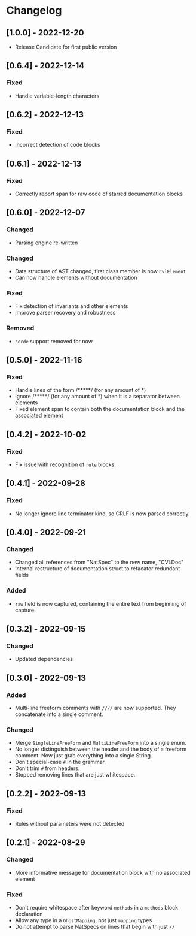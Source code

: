 # Changelog
## [1.0.0] - 2022-12-20
- Release Candidate for first public version

## [0.6.4] - 2022-12-14
### Fixed
- Handle variable-length characters

## [0.6.2] - 2022-12-13
### Fixed
- Incorrect detection of code blocks

## [0.6.1] - 2022-12-13
### Fixed
- Correctly report span for raw code of starred documentation blocks

## [0.6.0] - 2022-12-07
### Changed
- Parsing engine re-written
### Changed
- Data structure of AST changed, first class member is now `CvlElement`
- Can now handle elements without documentation
### Fixed
- Fix detection of invariants and other elements
- Improve parser recovery and robustness
### Removed
- `serde` support removed for now

## [0.5.0] - 2022-11-16
### Fixed
- Handle lines of the form /*****/ (for any amount of *)
- Ignore /*****/ (for any amount of *) when it is a separator between elements
- Fixed element span to contain both the documentation block and the associated element

## [0.4.2] - 2022-10-02
### Fixed
- Fix issue with recognition of `rule` blocks.

## [0.4.1] - 2022-09-28
### Fixed
- No longer ignore line terminator kind, so CRLF is now parsed correctly.

## [0.4.0] - 2022-09-21
### Changed
- Changed all references from "NatSpec" to the new name, "CVLDoc"
- Internal restructure of documentation struct to refacator redundant fields
### Added
- `raw` field is now captured, containing the entire text from beginning of capture

## [0.3.2] - 2022-09-15
### Changed
- Updated dependencies

## [0.3.0] - 2022-09-13
### Added
- Multi-line freeform comments with `////` are now supported. They concatenate into a single comment.
### Changed
- Merge `SingleLineFreeForm` and `MultiLineFreeForm` into a single enum. 
- No longer distinguish between the header and the body of a freeform comment. Now just grab everything into a single String.
- Don't special-case `#` in the grammar.
- Don't trim `#` from headers.
- Stopped removing lines that are just whitespace. 

## [0.2.2] - 2022-09-13
### Fixed
- Rules without parameters were not detected

## [0.2.1] - 2022-08-29
### Changed
- More informative message for documentation block with no associated element
### Fixed
- Don't require whitespace after keyword `methods` in a `methods` block declaration
- Allow any type in a `GhostMapping`, not just `mapping` types
- Do not attempt to parse NatSpecs on lines that begin with just `//`
